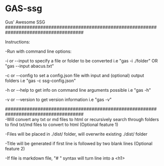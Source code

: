 # GAS-ssg
 Gus' Awesome SSG
#####################################################################################

Instructions: 

-Run with command line options:
   
   -i or --input to specify a file or folder to be converted
    i.e "gas -i ./folder" OR "gas --input abacus.txt"
    
   -c or --config to set a config.json file with input and (optional) output folders
    i.e "gas -c ssg-config.json" 
    
   -h or --help to get info on command line arguments possible
    i.e "gas -h"
    
   -v or --version to get version information
    i.e "gas -v"
    
#####################################################################################   
-Will convert any txt or md files to html or recursively search through folders to find txt/md files to convert to html (Optional feature 1)

-Files will be placed in ./dist/ folder, will overwrite existing ./dist/ folder

-Title will be generated if first line is followed by two blank lines (Optional feature 2)

-If file is markdown file, "# " syntax will turn line into a \<h1>

